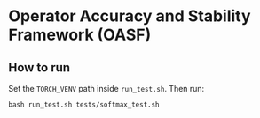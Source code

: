 # Operator Accuracy and Stability Framework (OASF)

## How to run

Set the `TORCH_VENV` path inside `run_test.sh`. Then run:

```Shell
bash run_test.sh tests/softmax_test.sh
```
